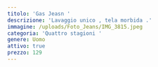 ```yaml
---
titolo: 'Gas Jeasn '
descrizione: 'Lavaggio unico , tela morbida .'
immagine: /uploads/Foto_Jeans/IMG_3815.jpeg
categoria: 'Quattro stagioni '
genere: Uomo
attivo: true
prezzo: 129
---
```


